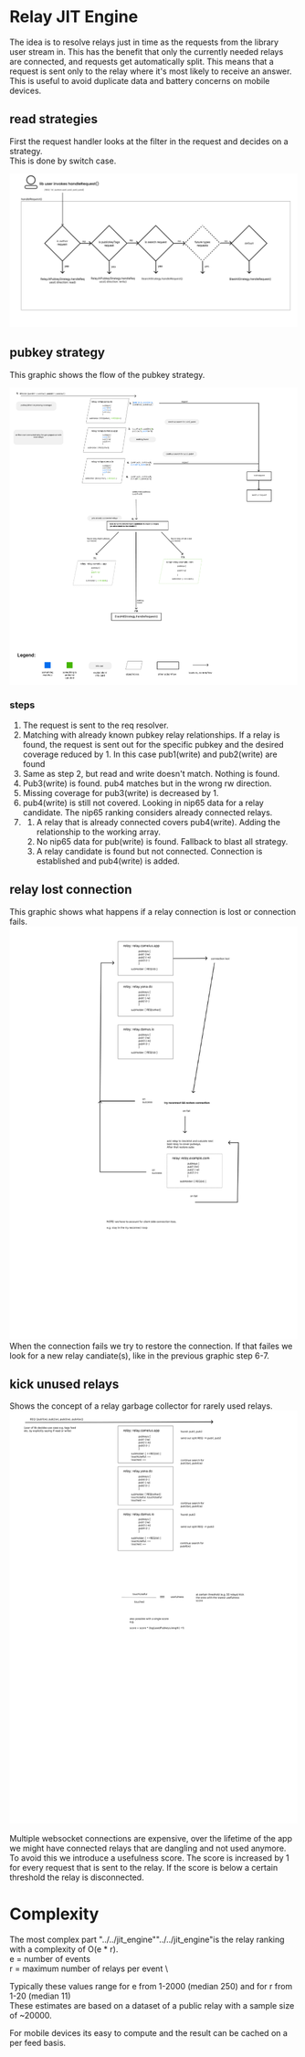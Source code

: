 # Relay JIT Engine

The idea is to resolve relays just in time as the requests from the library user stream in.
This has the benefit that only the currently needed relays are connected, and requests get automatically split. This means that a request is sent only to the relay where it's most likely to receive an answer.
This is useful to avoid duplicate data and battery concerns on mobile devices.

## read strategies

First the request handler looks at the filter in the request and decides on a strategy. \
This is done by switch case.

![shows different strategies and their selection](./readme_assets/strategies.png "strategies")

## pubkey strategy

This graphic shows the flow of the pubkey strategy. 

![shows how the req relover works](./readme_assets/req_resolver.png "req resolver")

### steps

1. The request is sent to the req resolver.
2. Matching with already known pubkey relay relationships. If a relay is found, the request is sent out for the specific pubkey and the desired coverage reduced by 1.
   In this case pub1(write) and pub2(write) are found
3. Same as step 2, but read and write doesn't match. Nothing is found.
4. Pub3(write) is found. pub4 matches but in the wrong rw direction.
5. Missing coverage for pub3(write) is decreased by 1.
6. pub4(write) is still not covered. Looking in nip65 data for a relay candidate. The nip65 ranking considers already connected relays.
7. 1. A relay that is already connected covers pub4(write). Adding the relationship to the working array.
   2. No nip65 data for pub(write) is found. Fallback to blast all strategy.
   3. A relay candidate is found but not connected. Connection is established and pub4(write) is added.

## relay lost connection

This graphic shows what happens if a relay connection is lost or connection fails.
![displays what happens when connection is lost and how to recover](./readme_assets/relay_fails.png "relay fails")
When the connection fails we try to restore the connection. If that failes we look for a new relay candiate(s), like in the previous graphic step 6-7.

## kick unused relays

Shows the concept of a relay garbage collector for rarely used relays.
![introduction of usefulness score](./readme_assets/kick_unused_relays.png "relay fails")

Multiple websocket connections are expensive, over the lifetime of the app we might have connected relays that are dangling and not used anymore. To avoid this we introduce a usefulness score. The score is increased by 1 for every request that is sent to the relay. If the score is below a certain threshold the relay is disconnected.

# Complexity

The most complex part "../../jit_engine""../../jit_engine"is the relay ranking with a complexity of O(e \* r). \
e = number of events \
r = maximum number of relays per event \

Typically these values range for e from 1-2000 (median 250) and for r from 1-20 (median 11) \
These estimates are based on a dataset of a public relay with a sample size of ~20000.

For mobile devices its easy to compute and the result can be cached on a per feed basis.
